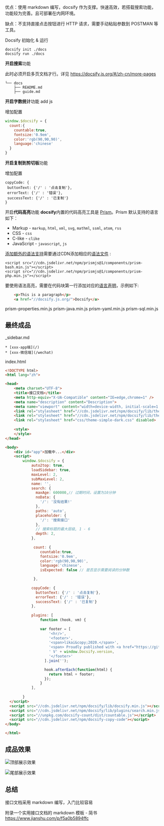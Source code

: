 优点：使用 markdown 编写，docsify 作为支撑。快速高效，若搭载搜索功能，功能较为完善。且可部署在内网环境。

缺点：不支持直接点击按钮进行 HTTP 请求，需要手动粘贴参数到 POSTMAN 等工具。

Docsify 初始化 & 运行
```
docsify init ./docs
docsify run ./docs
```

**开启搜索**功能

此时必须开启多页文档才行。详见 https://docsify.js.org/#/zh-cn/more-pages

```.
└── docs
    ├── README.md
    ├── guide.md
```

**开启字数统计**功能
add js
<script src="//unpkg.com/docsify-count/dist/countable.js"></script>

增加配置
```js
window.$docsify = {
  count:{
    countable:true,
    fontsize:'0.9em',
    color:'rgb(90,90,90)',
    language:'chinese'
  }
}
```

**开启复制到剪切板**功能

<script src="//cdn.jsdelivr.net/npm/docsify-copy-code"></script>

增加配置

```
copyCode: {
 buttonText: {'/' : '点击复制'},
 errorText: {'/' : '错误'},
 successText: {'/' : '已复制'}
}
```

开启**代码高亮**功能
**docsify**内置的代码高亮工具是 [Prism](https://github.com/PrismJS/prism)。Prism 默认支持的语言如下：

*   Markup - `markup`, `html`, `xml`, `svg`, `mathml`, `ssml`, `atom`, `rss`
*   CSS - `css`
*   C-like - `clike`
*   JavaScript - `javascript`, `js`

[添加额外的语法支持](https://prismjs.com/#supported-languages)需要通过CDN添加相应的[语法文件](https://cdn.jsdelivr.net/npm/prismjs@1/components/) :

```
<script src="//cdn.jsdelivr.net/npm/prismjs@1/components/prism-bash.min.js"></script>
<script src="//cdn.jsdelivr.net/npm/prismjs@1/components/prism-php.min.js"></script>
```

要使用语法高亮，需要在代码块第一行添加对应的[语言声明](https://prismjs.com/#supported-languages)，示例如下:

```html
    <p>This is a paragraph</p>
    <a href="//docsify.js.org/">Docsify</a>
```

prism-properties.min.js
prism-java.min.js
prism-yaml.min.js 
prism-sql.min.js 

## 最终成品

_sidebar.md
```
* [xxx-app端](/)
* [xxx-微信端](/wechat)
```

index.html
```html
<!DOCTYPE html>
<html lang="zh">

<head>
	<meta charset="UTF-8">
	<title>接口文档</title>
	<meta http-equiv="X-UA-Compatible" content="IE=edge,chrome=1" />
    <meta name="description" content="Description">
	<meta name="viewport" content="width=device-width, initial-scale=1.0, minimum-scale=1.0">
	<link rel="stylesheet" href="//cdn.jsdelivr.net/npm/docsify/lib/themes/vue.css" title="vue">
	<link rel="stylesheet" href="//cdn.jsdelivr.net/npm/docsify/lib/themes/dark.css" title="dark" disabled>
    <link rel="stylesheet" href="css/theme-simple-dark.css" disabled>
	
	<style>	
	</style>
</head>

<body>
	<div id="app">加载中...</div>
	<script>
		window.$docsify = {
			auto2top: true,
			loadSidebar: true,
			maxLevel: 2,
			subMaxLevel: 2,
			name: '',			
			search: {
			  maxAge: 600000,// 过期时间，设置为10分钟
			  noData: {
				'/': '没有结果!'
			  },
			  paths: 'auto',
			  placeholder: {
				'/': '搜索接口'
			  },
			  // 搜索标题的最大层级, 1 - 6
			  depth: 2,
			},
			
			 count: {
				countable:true,
				fontsize:'0.9em',
				color:'rgb(90,90,90)',
				language:'chinese',
			    isExpected: false // 是否显示需要阅读的分钟数

			 },
			 
			copyCode: {
			  buttonText: {'/' : '点击复制'},
			  errorText: {'/' : '错误'},
			  successText: {'/' : '已复制'}
	        },
			
			plugins: [
				function (hook, vm) {				  
								
				var footer = [
					'<hr/>',
					'<footer>',
					'<span>likai&copy;2020.</span>',
					'<span> Proudly published with <a href="https://github.com/docsifyjs/docsify" target="_blank">docsify</a></span>',
					' V' + window.Docsify.version,
					'</footer>'
				  ].join('');

				  hook.afterEach(function(html) {
					return html + footer;
				  });
				}				  
			],
	  
		}
  </script>
  <script src="//cdn.jsdelivr.net/npm/docsify/lib/docsify.min.js"></script> 
  <script src="//cdn.jsdelivr.net/npm/docsify/lib/plugins/search.min.js"></script>
  <script src="//unpkg.com/docsify-count/dist/countable.js"></script>  
  <script src="//cdn.jsdelivr.net/npm/docsify-copy-code"></script>  
</body>

</html>
```

## 成品效果

![顶部展示效果](https://upload-images.jianshu.io/upload_images/1662509-d3d03ead76220dd2.png?imageMogr2/auto-orient/strip%7CimageView2/2/w/1240)

![尾部展示效果](https://upload-images.jianshu.io/upload_images/1662509-356c595846f49919.png?imageMogr2/auto-orient/strip%7CimageView2/2/w/1240)

## 总结

接口文档采用 markdown 编写，入门比较容易

附录一个实用接口文档的 markdown 模板 - 简书
https://www.jianshu.com/p/f5a0b5894ffc
